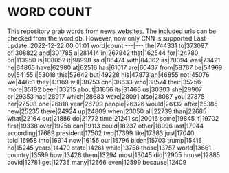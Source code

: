 # WORD COUNT
This repository grab words from news websites. The included urls can be checked from the word.db.
However, now only CNN is supported
Last update: 2022-12-22 00:01:01
word|count
---|---
the|744331
to|373097
of|308822
and|301785
a|281414
in|267942
that|162544
for|124780
on|113950
is|108052
it|98998
said|86474
with|84062
as|78394
was|73421
he|64865
have|62980
at|62516
has|61017
are|60437
from|58767
be|54969
by|54155
i|53018
this|52642
but|49228
his|47873
an|46855
not|45076
we|44851
they|43169
will|38753
cnn|38633
who|38574
their|35256
more|35192
been|33215
about|31656
its|31466
us|30303
she|29907
or|29353
had|28917
which|28683
were|28091
also|28087
you|27875
her|27508
one|26818
year|26799
people|26326
would|26132
after|25385
new|25235
there|24924
up|24809
when|23050
all|22739
than|22685
what|22164
out|21886
do|21772
time|21241
so|20016
some|19845
if|19702
first|19338
over|19256
can|19113
could|18237
other|18096
last|17944
according|17689
president|17502
two|17399
like|17383
just|17040
told|16958
into|16914
now|16156
our|15796
biden|15703
trump|15415
no|15245
years|14470
state|14261
while|13758
those|13757
world|13661
country|13599
how|13428
them|13294
most|13045
did|12905
house|12885
covid|12781
get|12735
many|12666
even|12599
because|12409
